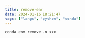 ```yaml
---
title: remove-env
date: 2024-01-16 18:21:47
tags: ["langs", "python", "conda"]
---
```

```
conda env remove -n xxx
```

